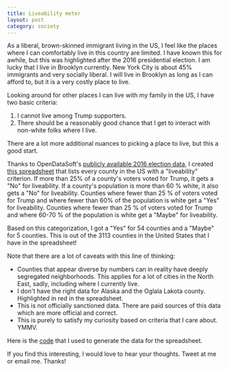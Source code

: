 ```yaml
---
title: Liveability meter
layout: post
category: society
---
```


 As a liberal, brown-skinned immigrant living in the US, I feel like the places where I can comfortably live in this country  are limited. I have known this for awhile, but this was highlighted after the 2016 presidential election. I am lucky that I live in Brooklyn currently. New York City is about 45% immigrants and very socially liberal. I will live in Brooklyn as long as I can afford to, but it is a very costly place to live.

 Looking around for other places I can live with my family in the US, I have two basic criteria:

  1. I cannot live among Trump supporters.
  2. There should be a reasonably good chance that I get to interact with non-white folks where I live.

There are a lot more additional nuances to picking a place to live, but this a good start.

Thanks to OpenDataSoft's [publicly available 2016 election data](https://data.opendatasoft.com/explore/dataset/usa-2016-presidential-election-by-county%40public/), I created [this spreadsheet](https://docs.google.com/spreadsheets/d/1zg_9CnU6sjgumc52B7DRE_owmw0wLruKOhqtqACb7rU/edit?usp=sharing) that lists every county in the US with a "liveability" criterion. If more than 25% of a county's voters voted for Trump, it gets a "No" for liveability. If a county's population is more than 60 % white, it also gets a "No" for liveability. Counties where fewer than 25 % of voters voted for Trump and where fewer than 60% of the population is white get a "Yes" for liveability. Counties where fewer than 25 % of voters voted for Trump and where 60-70 % of the population is white get a "Maybe" for liveability.

Based on this categorization, I got a "Yes" for 54 counties and a "Maybe" for 5 counties. This is out of the 3113 counties in the United States that I have in the spreadsheet!

Note that there are a lot of caveats with this line of thinking:

  * Counties that appear diverse by numbers can in reality have deeply segregated neighborhoods. This applies for a lot of cities in the North East, sadly, including where I currently live.
  * I don't have the right data for Alaska and the Oglala Lakota county. Highlighted in red in the spreadsheet.
  * This is not officially sanctioned data. There are paid sources of this data which are more official and correct.
  * This is purely to satisfy my curiosity based on criteria that I care about. YMMV.

Here is the [code](https://gist.github.com/venkat/7cddbc7c792a40b256b254d1a0091dee) that I used to generate the data for the spreadsheet.

If you find this interesting, I would love to hear your thoughts. Tweet at me or email me. Thanks!
